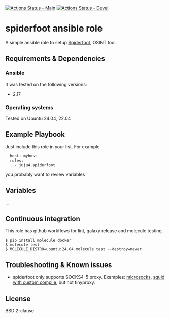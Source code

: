 [![Actions Status - Main](https://github.com/juju4/ansible-spiderfoot/workflows/AnsibleCI/badge.svg)](https://github.com/juju4/ansible-spiderfoot/actions?query=branch%3Amain)
[![Actions Status - Devel](https://github.com/juju4/ansible-spiderfoot/workflows/AnsibleCI/badge.svg?branch=devel)](https://github.com/juju4/ansible-spiderfoot/actions?query=branch%3Adevel)

# spiderfoot ansible role

A simple ansible role to setup [Spiderfoot](https://github.com/smicallef/spiderfoot), OSINT tool.

## Requirements & Dependencies

### Ansible
It was tested on the following versions:
 * 2.17

### Operating systems

Tested on Ubuntu 24.04, 22.04

## Example Playbook

Just include this role in your list.
For example

```
- host: myhost
  roles:
    - juju4.spiderfoot
```

you probably want to review variables

## Variables

...

## Continuous integration

This role has github workflows for lint, galaxy release and molecule testing.

```
$ pip install molecule docker
$ molecule test
$ MOLECULE_DISTRO=ubuntu:24.04 molecule test --destroy=never
```


## Troubleshooting & Known issues

* spiderfoot only supports SOCKS4-5 proxy. Examples: [microsocks](https://github.com/rofl0r/microsocks), [squid with custom compile](https://wiki.squid-cache.org/Features/Socks), but not tinyproxy.

## License

BSD 2-clause
